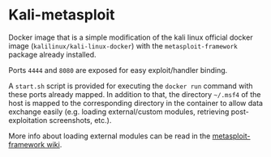 # Kali-metasploit

Docker image that is a simple modification of the kali linux official docker image (`kalilinux/kali-linux-docker`) with the `metasploit-framework` package already installed.

Ports `4444` and `8080` are exposed for easy exploit/handler binding.

A `start.sh` script is provided for executing the `docker run` command with these ports already mapped. In addition to that, the directory `~/.msf4` of the host is mapped to the corresponding directory in the container to allow data exchange easily (e.g. loading external/custom modules, retrieving post-exploitation screenshots, etc.).

More info about loading external modules can be read in the [metasploit-framework wiki](https://github.com/rapid7/metasploit-framework/wiki/Loading-External-Modules).
